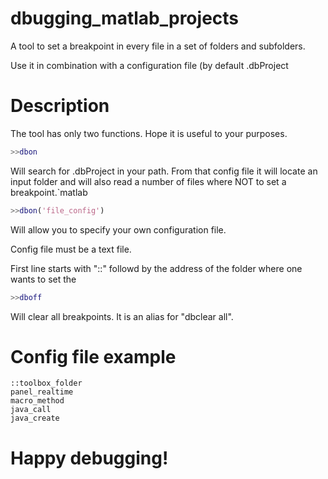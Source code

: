 # dbugging_matlab_projects
A tool to set a breakpoint in every file in a set of folders and subfolders.

Use it in combination with a configuration file (by default .dbProject

# Description
The tool has only two functions. Hope it is useful to your purposes. 

```matlab
>>dbon 
```
Will search for .dbProject in your path. From that config file it will locate an input folder and will also read a number of files where NOT to set a breakpoint.`matlab

```matlab
>>dbon('file_config')
```
Will allow you to specify your own configuration file.

Config file must be a text file.

First line starts with "::" followd by the address of the folder where one wants to set the 

```matlab
>>dboff
```
Will clear all breakpoints. It is an alias for "dbclear all".

# Config file example
```text
::toolbox_folder
panel_realtime
macro_method
java_call
java_create
```


# Happy debugging!

